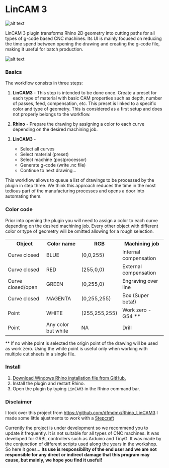 # LinCAM 3

![alt text](https://raw.githubusercontent.com/dfmdmx/Rhino_LinCAM3/master/res/Icons/Logo/Rhino_LinCAM3_100.png)

LinCAM 3 plugin transforms Rhino 2D geometry into cutting paths for all types of g-code based CNC machines. Its UI is mainly focused on reducing the time spend between opening the drawing and creating the g-code file, making it useful for batch production. 

![alt text](https://raw.githubusercontent.com/dfmdmx/Rhino_LinCAM3/master/screenshots/general_ui_sample.png)

### Basics

The workflow consists in three steps:

1. **LinCAM3** - This step is intended to be done once. Create a preset for each type of material with basic CAM properties such as depth, number of passes, feed, compensation, etc. This preset is linked to a specific color and type of geometry. This is considered as a first setup and does not properly belongs to the workflow.

2. **Rhino** - Prepare the drawing by assigning a color to each curve depending on the desired machining job.

3. **LinCAM3** - 
   - Select all curves 
   - Select material (preset)
   - Select machine (postprocessor)
   - Generate g-code (write .nc file)
   - Continue to next drawing... 

This workflow allows to queue a list of drawings to be processed by the plugin in step three. We think this approach reduces the time in the most tedious part of the manufacturing processes and opens a door into automating them.

### Color code

Prior into opening the plugin you will need to assign a color to each curve depending on the desired machining job. Every other object with different color or type of geometry will be omitted allowing for a rough selection.

 <table>
 <tbody><tr><th>Object</th><th>Color name</th><th>RGB</th><th>Machining job</th></tr><tr>
 </tr><tr><td>Curve closed</td><td>BLUE</td><td>(0,0,255)</td><td>Internal compensation</td></tr>
 <tr><td>Curve closed</td><td>RED</td><td>(255,0,0)</td><td>External compensation</td></tr>
 <tr><td>Curve closed/open</td><td>GREEN</td><td>(0,255,0)</td><td>Engraving over line</td></tr>
 <tr><td>Curve closed</td><td>MAGENTA</td><td>(0,255,255)</td><td>Box (Super beta!)</td></tr>
 <tr><td>Point</td><td>WHITE</td><td>(255,255,255)</td><td>Work zero - G54 **</td></tr>
 <tr><td>Point</td><td>Any color but white</td><td>NA</td><td>Drill</td></tr>
 </tbody>
 </table>
** If no white point is selected the origin point of the drawing will be used as work zero. Using the white point is useful only when working with multiple cut sheets in a single file. 

### Install

 1. [Download Windows Rhino installation file from GitHub.](https://github.com/AcOscar/Rhino_LinCAM3/edit/master/LinCAM3.rhi)
 2. Install the plugin and restart Rhino.
 3. Open the plugin by typing `LinCAM3` in the Rhino command bar.

### Disclaimer

I took over this project from https://github.com/dfmdmx/Rhino_LinCAM3
I made some little ajustments to work with a [Stepcraft](https://stepcraft-systems.com/)

Currently the project is under development so we recommend you to update it frequently. It is not suitable for all types of CNC machines. It was developed for GRBL controllers such as Arduino and TinyG. It was made by the conjunction of different scripts used along the years in the workshop. So here it goes... **Its use is responsibility of the end user and we are not responsible for any direct or indirect damage that this program may cause, but mainly, we hope you find it useful!**
